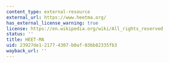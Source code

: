 ```yaml
---
content_type: external-resource
external_url: https://www.heetma.org/
has_external_license_warning: true
license: https://en.wikipedia.org/wiki/All_rights_reserved
status: ''
title: HEET-MA
uid: 23927de1-2177-4307-b0af-03bb82335fb3
wayback_url: ''
---
```

